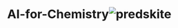 # AI-for-Chemistry![predskite](https://github.com/jkoda-rsa/AI-for-Chemistry/assets/68034362/7c666b17-a0fd-4eb8-80ee-dd0e83a27a5d)
